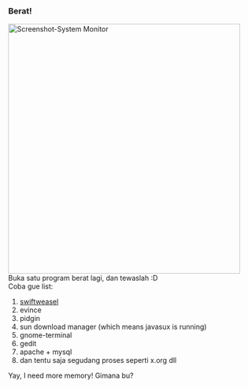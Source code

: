 ### Berat!

<a href="http://www.flickr.com/photos/kriwil/540034961/" title="Photo Sharing"><img src="http://farm2.static.flickr.com/1419/540034961_304141f079_o.png" width="471" height="507" alt="Screenshot-System Monitor" /></a>
Buka satu program berat lagi, dan tewaslah :D  
Coba gue list:

1. <a href="http://swiftweasel.sourceforget.net">swiftweasel</a>
2. evince
3. pidgin
4. sun download manager (which means javasux is running)
5. gnome-terminal
6. gedit
7. apache + mysql
8. dan tentu saja segudang proses seperti x.org dll

Yay, I need more memory! Gimana bu?

<!-- {"time": "2007-06-10 23:10:07", "title": "Berat!"} -->
